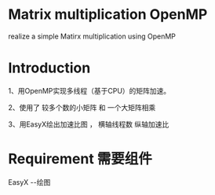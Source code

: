 # Matrix multiplication OpenMP
 realize a simple Matirx multiplication using OpenMP
 
# Introduction

 1、用OpenMP实现多线程（基于CPU）的矩阵加速。  
 
 2、使用了 较多个数的小矩阵 和 一个大矩阵相乘  
 
 3、用EasyX绘出加速比图 ， 横轴线程数 纵轴加速比  
   
   


# Requirement 需要组件  

 EasyX --绘图  
 
